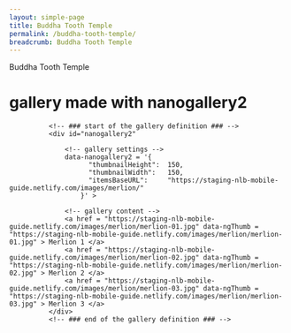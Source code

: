 ```yaml
---
layout: simple-page
title: Buddha Tooth Temple
permalink: /buddha-tooth-temple/
breadcrumb: Buddha Tooth Temple
---
```


<!-- jQuery -->
<script src="https://cdnjs.cloudflare.com/ajax/libs/jquery/2.1.1/jquery.min.js" type="text/javascript"></script>

<!-- nanogallery2 -->
<style>
	@import url("https://unpkg.com/nanogallery2@2.4.2/dist/css/nanogallery2.min.css");
</style>

<script type="text/javascript" src="https://unpkg.com/nanogallery2@2.4.2/dist/jquery.nanogallery2.min.js"></script>

<div id="nanogallery2">Buddha Tooth Temple</div>

<h1>gallery made with nanogallery2</h1>

              <!-- ### start of the gallery definition ### -->
              <div id="nanogallery2"
              
                  <!-- gallery settings -->
                  data-nanogallery2 = '{
                        "thumbnailHeight":  150,
                        "thumbnailWidth":   150,
                        "itemsBaseURL":     "https://staging-nlb-mobile-guide.netlify.com/images/merlion/"
                      }' >
                      
                  <!-- gallery content -->
                  <a href = "https://staging-nlb-mobile-guide.netlify.com/images/merlion/merlion-01.jpg" data-ngThumb = "https://staging-nlb-mobile-guide.netlify.com/images/merlion/merlion-01.jpg" > Merlion 1 </a>
                  <a href = "https://staging-nlb-mobile-guide.netlify.com/images/merlion/merlion-02.jpg" data-ngThumb = "https://staging-nlb-mobile-guide.netlify.com/images/merlion/merlion-02.jpg" > Merlion 2 </a>
                  <a href = "https://staging-nlb-mobile-guide.netlify.com/images/merlion/merlion-03.jpg" data-ngThumb = "https://staging-nlb-mobile-guide.netlify.com/images/merlion/merlion-03.jpg" > Merlion 3 </a>
              </div>
              <!-- ### end of the gallery definition ### -->